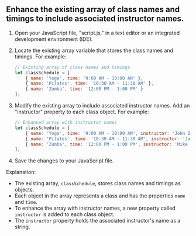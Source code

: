 



## Enhance the existing array of class names and timings to include associated instructor names.

1. Open your JavaScript file, "script.js," in a text editor or an integrated development environment (IDE).
2. Locate the existing array variable that stores the class names and timings. For example:

    ```javascript
    // Existing array of class names and timings
    let classSchedule = [
        { name: 'Yoga', time: '9:00 AM - 10:00 AM' },
        { name: 'Pilates', time: '10:30 AM - 11:30 AM' },
        { name: 'Zumba', time: '12:00 PM - 1:00 PM' }
    ];
    ```

3. Modify the existing array to include associated instructor names. Add an "instructor" property to each class object. For example:
    
    ```javascript
    // Enhanced array with instructor names
    let classSchedule = [
        { name: 'Yoga', time: '9:00 AM - 10:00 AM', instructor: 'John Doe' },
        { name: 'Pilates', time: '10:30 AM - 11:30 AM', instructor: 'Jane Smith' },
        { name: 'Zumba', time: '12:00 PM - 1:00 PM', instructor: 'Mike Johnson' }
    ];
    ```

4. Save the changes to your JavaScript file.

Explanation:
- The existing array, `classSchedule`, stores class names and timings as objects.
- Each object in the array represents a class and has the properties `name` and `time`.
- To enhance the array with instructor names, a new property called `instructor` is added to each class object.
- The `instructor` property holds the associated instructor's name as a string.

